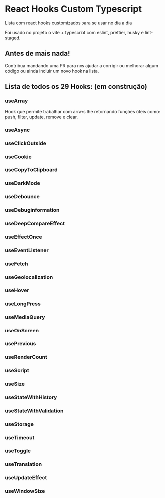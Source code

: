 # React Hooks Custom Typescript

Lista com react hooks customizados para se usar no dia a dia

Foi usado no projeto o vite + typescript com eslint, prettier, husky e lint-staged.

## Antes de mais nada!

Contribua mandando uma PR para nos ajudar a corrigir ou melhorar algum código ou ainda incluir um novo hook na lista.

## Lista de todos os **29** Hooks: (em construção)

### **useArray**

Hook que permite trabalhar com arrays lhe retornando funções úteis como: push, filter, update, remove e clear.

### **useAsync**

### **useClickOutside**

### **useCookie**

### **useCopyToClipboard**

### **useDarkMode**

### **useDebounce**

### **useDebuginformation**

### **useDeepCompareEffect**

### **useEffectOnce**

### **useEventListener**

### **useFetch**

### **useGeolocalization**

### **useHover**

### **useLongPress**

### **useMediaQuery**

### **useOnScreen**

### **usePrevious**

### **useRenderCount**

### **useScript**

### **useSize**

### **useStateWithHistory**

### **useStateWithValidation**

### **useStorage**

### **useTimeout**

### **useToggle**

### **useTranslation**

### **useUpdateEffect**

### **useWindowSize**
